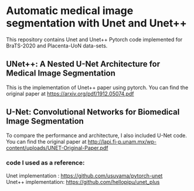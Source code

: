 # Automatic medical image segmentation with Unet and Unet++
This repository contains Unet and Unet++ Pytorch code implemented for BraTS-2020 and Placenta-UoN data-sets.

## UNet++: A Nested U-Net Architecture for Medical Image Segmentation
This is the implementation of Unet++ paper using pytorch. You can find the original paper at
https://arxiv.org/pdf/1912.05074.pdf <br>

## U-Net: Convolutional Networks for Biomedical Image Segmentation
To compare the performance and architecture, I also included U-Net code. You can find the original paper at
http://lapi.fi-p.unam.mx/wp-content/uploads/UNET-Original-Paper.pdf


### code I used as a reference:

Unet implementation : https://github.com/usuyama/pytorch-unet </br>
Unet++ implementation: https://github.com/hellopipu/unet_plus
